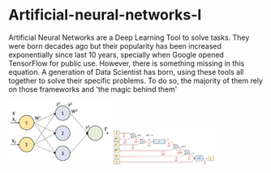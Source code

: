 # Artificial-neural-networks-I


Artificial Neural Networks are a Deep Learning Tool to solve tasks. They were born decades ago but their popularity has been increased exponentially since last 10 years, specially when Google opened TensorFlow for public use. However, there is something missing in this equation. A generation of Data Scientist has born, using these tools all together to solve their specific problems. To do so, the majority of them rely on those frameworks and 'the magic behind them'


<div>
  <span align='left'>
    <img src="./Images/ANN Structure.png" width="40%">
  </span>
  <span>
    <img src="./Images/ANN - Graph.png" width="40%">
  </span align='right'>
</div>